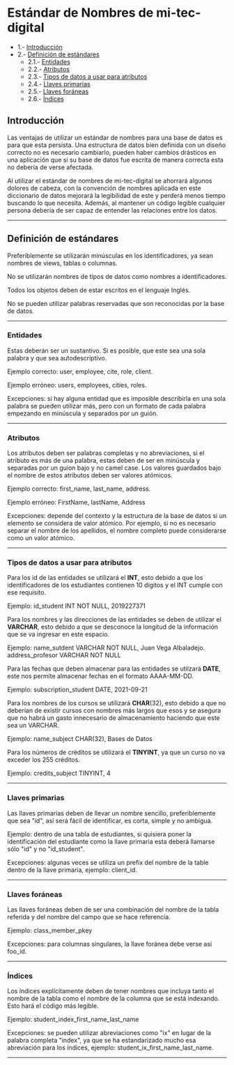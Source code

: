 # Estándar de Nombres de mi-tec-digital

- 1.- [Introducción](#1)  
- 2.- [Definición de estándares](#2)  
	- 2.1.- [Entidades](#21)
	- 2.2.- [Atributos](#22)
	- 2.3.- [Tipos de datos a usar para atributos](#23)
	- 2.4.- [Llaves primarias](#24)
	- 2.5.- [Llaves foráneas](#25)
	- 2.6.- [Índices](#26)

<a name="1"/>

## Introducción


Las ventajas de utilizar un estándar de nombres para una base de datos es para que esta persista. Una estructura de datos bien definida con un diseño correcto no es necesario cambiarlo, pueden haber cambios drásticos en una aplicación que si su base de datos fue escrita de manera correcta esta no debería de verse afectada. 

Al utilizar el estándar de nombres de mi-tec-digital se ahorrará algunos dolores de cabeza, con la convención de nombres aplicada en este diccionario de datos mejorará la legibilidad de este y perderá menos tiempo  buscando lo que necesita. Además, al mantener un código legible cualquier persona debería de ser capaz de entender las relaciones entre los datos.

***

<a name="2"/>

## Definición de estándares


Preferiblemente se utilizarán minúsculas en los identificadores, ya sean nombres de views, tablas o columnas. 

No se utilizarán nombres de tipos de datos como nombres a identificadores.

Todos los objetos deben de estar escritos en el lenguaje Inglés.

No se pueden utilizar palabras reservadas que son reconocidas por la base de datos. 

***

<a name="21"/>

### Entidades


Estas deberán ser un sustantivo. Si es posible, que este sea una sola palabra y que sea autodescriptivo.

Ejemplo correcto: user, employee, cite, role, client.

Ejemplo erróneo: users, employees, cities, roles.

Excepciones: si hay alguna entidad que es imposible describirla en una sola palabra se pueden utilizar más, pero con un formato de cada palabra empezando en minúscula y separados por un guión.

***

<a name="22"/>

### Atributos


Los atributos deben ser palabras completas y no abreviaciones, si el atributo es más de una palabra, estas deben de ser en minúscula y separadas por un guion bajo y no camel case.  Los valores guardados bajo el nombre de estos atributos deben ser valores atómicos.

Ejemplo correcto: first_name, last_name, address.

Ejemplo erróneo: FirstName, lastName, Address

Excepciones: depende del contexto y la estructura de la base de datos si un elemento se considera de valor atómico. Por ejemplo, si no es necesario separar el nombre de los apellidos, el nombre completo puede considerarse como un valor atómico.

***

<a name="23"/>

### Tipos de datos a usar para atributos


Para los id de las entidades se utilizará el **INT**, esto debido a que los identificadores de los estudiantes contienen 10 dígitos y el INT cumple con ese requisito.

Ejemplo:  id_student INT NOT NULL, 2019227371

Para los nombres y las direcciones de las entidades se deben de utilizar el **VARCHAR**, esto debido a que se desconoce la longitud de la información que se va ingresar en este espacio.

Ejemplo: name_sutdent VARCHAR NOT NULL, Juan Vega Albaladejo.
address_profesor VARCHAR NOT NULL

Para las fechas que deben almacenar para las entidades se utilzará **DATE**, este nos permite almacenar fechas en el formato AAAA-MM-DD.

Ejemplo: subscription_student DATE, 2021-09-21

Para los nombres de los cursos se utilizará **CHAR**(32), esto debido a que no deberían de existir cursos con nombres más largos que esos y se asegura que no habrá un gasto innecesario de almacenamiento haciendo que este sea un VARCHAR.

Ejemplo: name_subject CHAR(32), Bases de Datos

Para los números de créditos se utilizará el **TINYINT**, ya que un curso no va exceder los 255 créditos.

Ejemplo: credits_subject TINYINT, 4
***

<a name="24"/>

### Llaves primarias


Las llaves primarias deben de llevar un nombre sencillo, preferiblemente que sea "id", así será fácil de identificar, es corta, simple y no ambigua. 

Ejemplo: dentro de una tabla de estudiantes, si quisiera poner la identificación del estudiante como la llave primaria esta deberá llamarse sólo "id" y no "id_student".

Excepciones: algunas veces se utiliza un prefix del nombre de la table dentro de la llave primaria, ejemplo: client_id.

***

<a name="25"/>

### Llaves foráneas 


Las llaves foráneas deben de ser una combinación del nombre de la tabla referida y del nombre del campo que se hace referencia.

Ejemplo: class_member_pkey

Excepciones: para columnas singulares, la llave foránea debe verse así foo_id.

***

<a name="26"/>

### Índices 


Los índices explícitamente deben de tener nombres que incluya tanto el nombre de la tabla como el nombre de la columna que se está indexando.  Esto hará el código más legible. 

Ejemplo: student_index_first_name_last_name

Excepciones: se pueden utilizar abreviaciones como "ix" en lugar de la palabra completa "index", ya que se ha estandarizado mucho esa abreviación para los índices, ejemplo: student_ix_first_name_last_name.

***
